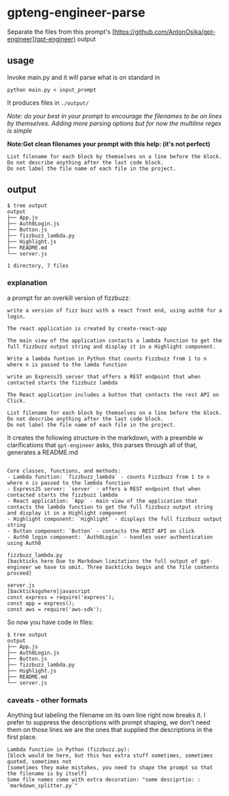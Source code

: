 # gpteng-engineer-parse

Separate the files from this prompt's [https://github.com/AntonOsika/gpt-engineer](gpt-engineer) output

## usage 
Invoke main.py and it will parse what is on standard in

`python main.py < input_prompt`

It produces files in `./output/`

_Note: do your best in your prompt to encourage the filenames to be on lines by themselves. Adding more parsing options
but for now the multiline regex is simple_

__Note:Get clean filenames your prompt with this help: (it's not perfect)__
```
List filename for each block by themselves on a line before the block.
Do not describe anything after the last code block.
Do not label the file name of each file in the project.
```

## output
```
$ tree output
output
├── App.js
├── Auth0Login.js
├── Button.js
├── fizzbuzz_lambda.py
├── Highlight.js
├── README.md
└── server.js

1 directory, 7 files
```


### explanation

a prompt for an overkill version of fizzbuzz:
```
write a version of fizz buzz with a react front end, using auth0 for a login.

The react application is created by create-react-app

The main view of the application contacts a lambda function to get the full fizzbuzz output string and display it in a Highlight component.

Write a lambda funtion in Python that counts Fizzbuzz from 1 to n where n is passed to the lamda function

write an ExpressJS server that offers a REST endpoint that when contacted starts the fizzbuzz lambda

The React application includes a button that contacts the rest API on Click.

List filename for each block by themselves on a line before the block.
Do not describe anything after the last code block.
Do not label the file name of each file in the project.
```

It creates the following structure in the markdown, with a preamble w clarifications
that `gpt-engineer` asks, this parses through all of that, generates a README.md

```

Core classes, functions, and methods:
- Lambda function: `fizzbuzz_lambda` - counts Fizzbuzz from 1 to n where n is passed to the lambda function
- ExpressJS server: `server` - offers a REST endpoint that when contacted starts the fizzbuzz lambda
- React application: `App` - main view of the application that contacts the lambda function to get the full fizzbuzz output string and display it in a Highlight component
- Highlight component: `Highlight` - displays the full fizzbuzz output string
- Button component: `Button` - contacts the REST API on click
- Auth0 login component: `Auth0Login` - handles user authentication using Auth0

fizzbuzz_lambda.py
[backticks here Due to Markdown limitations the full output of gpt-engineer we have to omit. Three backticks begin and the file contents proceed]

server.js
[backticksgohere]javascript
const express = require('express');
const app = express();
const aws = require('aws-sdk');

```
So now you have code in files:

```
$ tree output
output
├── App.js
├── Auth0Login.js
├── Button.js
├── fizzbuzz_lambda.py
├── Highlight.js
├── README.md
└── server.js
```

### caveats - other formats
Anything but labeling the filename on its own line right now breaks it.
I prefer to suppress the descriptions with prompt shaping, we don't need them on those lines
we are the ones that supplied the descriptions in the first place.

```
Lambda function in Python (fizzbuzz.py):
[block would be here, but this has extra stuff sometimes, sometimes quoted, sometimes not
[sometimes they make mistakes, you need to shape the prompt so that the filename is by itself]
Some file names come with extra decoration: "some desciprtio: : `markdown_splitter.py`"
```



